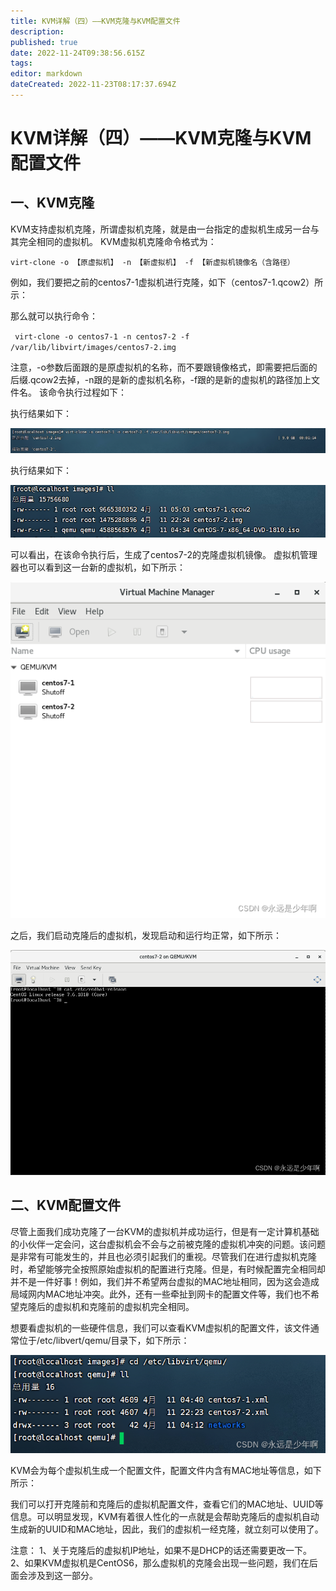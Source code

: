 ```yaml
---
title: KVM详解（四）——KVM克隆与KVM配置文件
description: 
published: true
date: 2022-11-24T09:38:56.615Z
tags: 
editor: markdown
dateCreated: 2022-11-23T08:17:37.694Z
---
```


# KVM详解（四）——KVM克隆与KVM配置文件
## 一、KVM克隆
KVM支持虚拟机克隆，所谓虚拟机克隆，就是由一台指定的虚拟机生成另一台与其完全相同的虚拟机。
KVM虚拟机克隆命令格式为：

`virt-clone -o 【原虚拟机】 -n 【新虚拟机】 -f 【新虚拟机镜像名（含路径）`

例如，我们要把之前的centos7-1虚拟机进行克隆，如下（centos7-1.qcow2）所示：

那么就可以执行命令：

` virt-clone -o centos7-1 -n centos7-2 -f /var/lib/libvirt/images/centos7-2.img`

注意，-o参数后面跟的是原虚拟机的名称，而不要跟镜像格式，即需要把后面的后缀.qcow2去掉，-n跟的是新的虚拟机名称，-f跟的是新的虚拟机的路径加上文件名。
该命令执行过程如下：

执行结果如下：

![2022-11-24_80167.png](/2022-11-24_80167.png)

执行结果如下：

![2022-11-24_6640.png](/2022-11-24_6640.png)

可以看出，在该命令执行后，生成了centos7-2的克隆虚拟机镜像。
虚拟机管理器也可以看到这一台新的虚拟机，如下所示：

![2022-11-24_22134.png](/2022-11-24_22134.png)

之后，我们启动克隆后的虚拟机，发现启动和运行均正常，如下所示：

![2022-11-24_18423.png](/2022-11-24_18423.png)


## 二、KVM配置文件
尽管上面我们成功克隆了一台KVM的虚拟机并成功运行，但是有一定计算机基础的小伙伴一定会问，这台虚拟机会不会与之前被克隆的虚拟机冲突的问题。该问题是非常有可能发生的，并且也必须引起我们的重视。尽管我们在进行虚拟机克隆时，希望能够完全按照原始虚拟机的配置进行克隆。但是，有时候配置完全相同却并不是一件好事！例如，我们并不希望两台虚拟的MAC地址相同，因为这会造成局域网内MAC地址冲突。此外，还有一些牵扯到网卡的配置文件等，我们也不希望克隆后的虚拟机和克隆前的虚拟机完全相同。

想要看虚拟机的一些硬件信息，我们可以查看KVM虚拟机的配置文件，该文件通常位于/etc/libvert/qemu/目录下，如下所示：

![2022-11-24_90565.png](/2022-11-24_90565.png)

KVM会为每个虚拟机生成一个配置文件，配置文件内含有MAC地址等信息，如下所示：




我们可以打开克隆前和克隆后的虚拟机配置文件，查看它们的MAC地址、UUID等信息。可以明显发现，KVM有着很人性化的一点就是会帮助克隆后的虚拟机自动生成新的UUID和MAC地址，因此，我们的虚拟机一经克隆，就立刻可以使用了。

注意：
1、关于克隆后的虚拟机IP地址，如果不是DHCP的话还需要更改一下。
2、如果KVM虚拟机是CentOS6，那么虚拟机的克隆会出现一些问题，我们在后面会涉及到这一部分。





